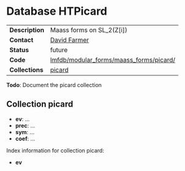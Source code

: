 # Database HTPicard

|||
|---|---|
|**Description**|Maass forms on SL_2(Z[i])|
|**Contact**|[David Farmer](https://github.com/davidfarmer)|
|**Status**|future|
|**Code**|[lmfdb/modular_forms/maass_forms/picard/](https://github.com/LMFDB/lmfdb/tree/master/lmfdb/modular_forms/maass_forms/picard/)|
|**Collections**|[picard](http://www.lmfdb.org/api/HTPicard/picard)|

**Todo**: Document the picard collection

## Collection picard
* **ev**: ...
* **prec**: ...
* **sym**: ...
* **coef**: ...

Index information for collection picard:
* **ev**
